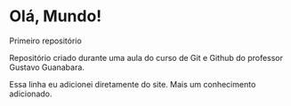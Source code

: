 # Olá, Mundo!
Primeiro repositório

Repositório criado durante uma aula do curso de Git e Github do professor Gustavo Guanabara.

Essa linha eu adicionei diretamente do site. Mais um conhecimento adicionado.
